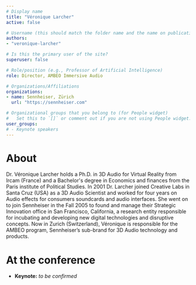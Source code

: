 ```yaml
---
# Display name
title: "Véronique Larcher"
active: false

# Username (this should match the folder name and the name on publications)
authors:
- "veronique-larcher"

# Is this the primary user of the site?
superuser: false

# Role/position (e.g., Professor of Artificial Intelligence)
role: Director, AMBEO Immersive Audio

# Organizations/Affiliations
organizations:
- name: Sennheiser, Zürich
  url: "https://sennheiser.com"

# Organizational groups that you belong to (for People widget)
#   Set this to `[]` or comment out if you are not using People widget.
user_groups:
# - Keynote speakers
---
```


# About

Dr. Véronique Larcher holds a Ph.D. in 3D Audio for Virtual Reality from Ircam (France) and a Bachelor's degree in Economics and finances from the Paris institute of Political Studies. In 2001 Dr. Larcher joined Creative Labs in Santa Cruz (USA) as a 3D Audio Scientist and worked for four years on Audio effects for consumers soundcards and audio interfaces. She went on to join Sennheiser in the Fall 2005 to found and manage their Strategic Innovation office in San Francisco, California, a research entity responsible for incubating and developing new digital technologies and disruptive concepts. Now in Zurich (Switzerland), Véronique is responsible for the AMBEO program, Sennheiser’s sub-brand for 3D Audio technology and products.

# At the conference

- **Keynote:** *to be confirmed*
